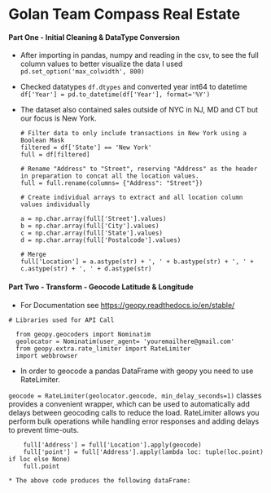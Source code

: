 # Golan Team Compass Real Estate

#### Part One - Initial Cleaning & DataType Conversion
     
* After importing in pandas, numpy and reading in the csv, to see the full column values to better visualize the data I used ```pd.set_option('max_colwidth', 800)```
* Checked datatypes ```df.dtypes``` and converted year int64 to datetime  ```df['Year'] = pd.to_datetime(df['Year'], format='%Y')```
* The dataset also contained sales outside of NYC in NJ, MD and CT but our focus is New York. 
  
  ```
  # Filter data to only include transactions in New York using a Boolean Mask
  filtered = df['State'] == 'New York'
  full = df[filtered] 
  
  # Rename "Address" to "Street", reserving "Address" as the header in preparation to concat all the location values.
  full = full.rename(columns= {"Address": "Street"})
  
  # Create individual arrays to extract and all location column values individually
  
  a = np.char.array(full['Street'].values)
  b = np.char.array(full['City'].values)
  c = np.char.array(full['State'].values)
  d = np.char.array(full['Postalcode'].values)
  
  # Merge 
  full['Location'] = a.astype(str) + ', ' + b.astype(str) + ', ' + c.astype(str) + ', ' + d.astype(str)

#### Part Two - Transform - Geocode Latitude & Longitude 
* For Documentation see https://geopy.readthedocs.io/en/stable/

```
# Libraries used for API Call
  
  from geopy.geocoders import Nominatim
  geolocator = Nominatim(user_agent= 'youremailhere@gmail.com'
  from geopy.extra.rate_limiter import RateLimiter
  import webbrowser
  ```
  
* In order to geocode a pandas DataFrame with geopy you need to use RateLimiter. 

```geocode = RateLimiter(geolocator.geocode, min_delay_seconds=1)``` classes provides a convenient wrapper, which can be used to automatically add delays between geocoding calls to reduce the load. RateLimiter allows you perform bulk operations while handling error responses and adding delays to prevent time-outs.

```
    full['Address'] = full['Location'].apply(geocode)
    full['point'] = full['Address'].apply(lambda loc: tuple(loc.point) if loc else None)
    full.point
  
* The above code produces the following dataFrame:



